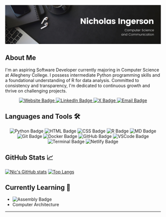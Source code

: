 <img src="imgs/linkedin_banner.png" width="1500">

## About Me

I'm an aspiring Software Developer currently majoring in Computer Science at Allegheny College. I possess intermediate Python programming skills and a foundational understanding of R for data analysis. Committed to consistency and transparency, I'm dedicated to continuous growth and thrive on challenging projects.

<div id="badges" align="center">
   <a href="https://nicholasingerson.netlify.app/">
      <img src="https://img.shields.io/badge/check_out_my_portfolio-333366?logo=netlify&logoColor=white&style=for-the-badge" alt="Website Badge">
   </a>
   <a href="https://www.linkedin.com/in/nicholasingerson/">
      <img src="https://img.shields.io/badge/visit_my_linkedin-0077B5?logo=linkedin&logoColor=white&style=for-the-badge" alt="LinkedIn Badge">
   </a>
   <a href="https://www.twitter.com/ningerson2002/">
      <img src="https://img.shields.io/badge/follow_me_on_x-black?logo=x&logoColor=white&style=for-the-badge" alt="X Badge">
   </a>
   <a href="mailto:ingersonmeacham01@allegheny.edu">
      <img src="https://img.shields.io/badge/email_me-red?logo=gmail&logoColor=white&style=for-the-badge" alt="Email Badge">
   </a>
</div>

## Languages and Tools 🛠️

<div id="langs" align="center">
   <img src="https://img.shields.io/badge/python-3776AB?logo=python&logoColor=white&style=for-the-badge" alt="Python Badge">
   <img src="https://img.shields.io/badge/HTML-3776AB?logo=html&logoColor=white&style=for-the-badge" alt="HTML Badge">
   <img src="https://img.shields.io/badge/CSS-3776AB?logo=css&logoColor=white&style=for-the-badge" alt="CSS Badge">
   <img src="https://img.shields.io/badge/r_(programming_language)-276DC3?logo=r&logoColor=white&style=for-the-badge" alt="R Badge">
   <img src="https://img.shields.io/badge/markdown-black?logo=markdown&logoColor=white&style=for-the-badge" alt="MD Badge">
   <img src="https://img.shields.io/badge/git-FF4500?logo=git&logoColor=white&style=for-the-badge" alt="Git Badge">
   <img src="https://img.shields.io/badge/docker-2496ED?logo=docker&logoColor=white&style=for-the-badge" alt="Docker Badge">
   <img src="https://img.shields.io/badge/github-181717?logo=github&logoColor=white&style=for-the-badge" alt="GitHub Badge">
   <img src="https://img.shields.io/badge/vscode-007ACC?logo=visualstudio&logoColor=white&style=for-the-badge" alt="VSCode Badge">
   <img src="https://img.shields.io/badge/terminal_commands-black?logo=ubuntu&logoColor=white&style=for-the-badge" alt="Terminal Badge">
   <img src="https://img.shields.io/badge/netlify-00C7B7?logo=netlify&logoColor=white&style=for-the-badge" alt="Netlify Badge">
</div>

## GitHub Stats 📈

[![Nic's GitHub stats](https://github-readme-stats.vercel.app/api?username=ningerson2002&theme=transparent&hide_border=true)](https://github.com/ningerson2002/github-readme-stats)
[![Top Langs](https://github-readme-stats.vercel.app/api/top-langs/?username=ningerson2002&theme=transparent&hide_border=true)](https://github.com/ningerson2002/github-readme-stats)

## Currently Learning :brain:

- <img src="https://img.shields.io/badge/multicore_programming_and_processing-black?logo=c&logoColor=white&style=for-the-badge" alt="Assembly Badge">
- Computer Architecture

---

<div align="center">
   <img src="https://komarev.com/ghpvc/?username=ningerson2002&style=flat-square&color=blue" alt=""/>
</div>
